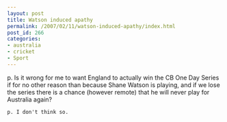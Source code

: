 ```yaml
---
layout: post
title: Watson induced apathy
permalink: /2007/02/11/watson-induced-apathy/index.html
post_id: 266
categories: 
- australia
- cricket
- Sport
---
```


p. Is it wrong for me to want England to actually win the CB One Day Series if for no other reason than because Shane Watson is playing, and if we lose the series there is a chance (however remote) that he will never play for Australia again?




	p. I don't think so.

